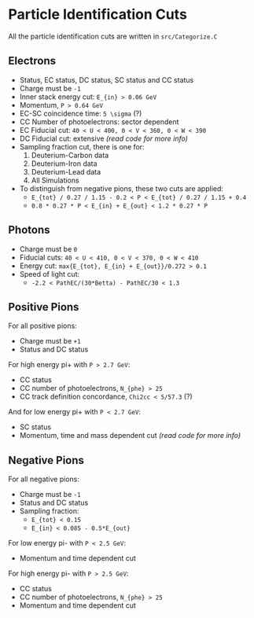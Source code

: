 # Particle Identification Cuts

All the particle identification cuts are written in `src/Categorize.C`

## Electrons

* Status, EC status, DC status, SC status and CC status
* Charge must be `-1`
* Inner stack energy cut: `E_{in} > 0.06 GeV`
* Momentum, `P > 0.64 GeV`
* EC-SC coincidence time: `5 \sigma` (?)
* CC Number of photoelectrons: sector dependent
* EC Fiducial cut: `40 < U < 400, 0 < V < 360, 0 < W < 390`
* DC Fiducial cut: extensive *(read code for more info)*
* Sampling fraction cut, there is one for:
  1. Deuterium-Carbon data
  2. Deuterium-Iron data
  3. Deuterium-Lead data
  4. All Simulations
* To distinguish from negative pions, these two cuts are applied:
  * `E_{tot} / 0.27 / 1.15 - 0.2 < P < E_{tot} / 0.27 / 1.15 + 0.4`
  * `0.8 * 0.27 * P < E_{in} + E_{out} < 1.2 * 0.27 * P`

## Photons

* Charge must be `0`
* Fiducial cuts: `40 < U < 410, 0 < V < 370, 0 < W < 410`
* Energy cut: `max{E_{tot}, E_{in} + E_{out}}/0.272 > 0.1`
* Speed of light cut:
  * `-2.2 < PathEC/(30*Betta) - PathEC/30 < 1.3`

## Positive Pions

For all positive pions:
* Charge must be `+1`
* Status and DC status

For high energy pi+ with `P > 2.7 GeV`:
* CC status
* CC number of photoelectrons, `N_{phe} > 25`
* CC track definition concordance, `Chi2cc < 5/57.3` (?)

And for low energy pi+ with `P < 2.7 GeV`:
* SC status
* Momentum, time and mass dependent cut *(read code for more info)*

## Negative Pions

For all negative pions:
* Charge must be `-1`
* Status and DC status
* Sampling fraction:
  * ` E_{tot} < 0.15 `
  * ` E_{in} < 0.085 - 0.5*E_{out} `

For low energy pi- with `P < 2.5 GeV`:
* Momentum and time dependent cut

For high energy pi- with `P > 2.5 GeV`:
* CC status
* CC number of photoelectrons, `N_{phe} > 25`
* Momentum and time dependent cut
